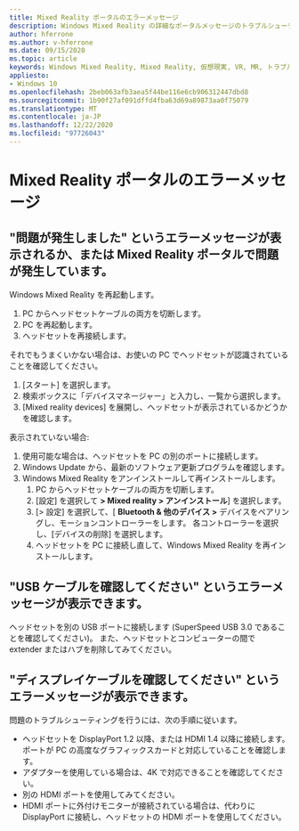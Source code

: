 ```yaml
---
title: Mixed Reality ポータルのエラーメッセージ
description: Windows Mixed Reality の詳細なポータルメッセージのトラブルシューティングは、標準のコンシューマーサポートドキュメントを超えています。
author: hferrone
ms.author: v-hferrone
ms.date: 09/15/2020
ms.topic: article
keywords: Windows Mixed Reality, Mixed Reality, 仮想現実, VR, MR, トラブルシューティング, エラー, ヘルプ, サポート, Mixed Reality ポータル
appliesto:
- Windows 10
ms.openlocfilehash: 2beb063afb3aea5f44be116e6cb906312447dbd8
ms.sourcegitcommit: 1b90f27af091dffd4fba63d69a89873aa0f75079
ms.translationtype: MT
ms.contentlocale: ja-JP
ms.lasthandoff: 12/22/2020
ms.locfileid: "97726043"
---
```

# <a name="mixed-reality-portal-error-messages"></a>Mixed Reality ポータルのエラーメッセージ

## <a name="i-got-a-something-went-wrong-error-message-or-im-having-problems-in-the-mixed-reality-portal"></a>"問題が発生しました" というエラーメッセージが表示されるか、または Mixed Reality ポータルで問題が発生しています。

Windows Mixed Reality を再起動します。
1. PC からヘッドセットケーブルの両方を切断します。
2. PC を再起動します。
3. ヘッドセットを再接続します。

それでもうまくいかない場合は、お使いの PC でヘッドセットが認識されていることを確認してください。
1. [スタート] を選択します。
2. 検索ボックスに「デバイスマネージャー」と入力し、一覧から選択します。 
3. [Mixed reality devices] を展開し、ヘッドセットが表示されているかどうかを確認します。 

表示されていない場合:
1. 使用可能な場合は、ヘッドセットを PC の別のポートに接続します。
2. Windows Update から、最新のソフトウェア更新プログラムを確認します。
3. Windows Mixed Reality をアンインストールして再インストールします。
    1. PC からヘッドセットケーブルの両方を切断します。
    2. [設定] を選択して **> Mixed reality > アンインストール**] を選択します。
    3. [> 設定] を選択して、[ **Bluetooth & 他のデバイス >** デバイスをペアリングし、モーションコントローラーをします。 各コントローラーを選択し、[デバイスの削除] を選択します。
    4. ヘッドセットを PC に接続し直して、Windows Mixed Reality を再インストールします。
    
## <a name="im-getting-a-check-your-usb-cable-error-message"></a>"USB ケーブルを確認してください" というエラーメッセージが表示できます。

ヘッドセットを別の USB ポートに接続します (SuperSpeed USB 3.0 であることを確認してください)。 また、ヘッドセットとコンピューターの間で extender またはハブを削除してみてください。

## <a name="im-getting-a-check-your-display-cable-error-message"></a>"ディスプレイケーブルを確認してください" というエラーメッセージが表示できます。

問題のトラブルシューティングを行うには、次の手順に従います。
* ヘッドセットを DisplayPort 1.2 以降、または HDMI 1.4 以降に接続します。 ポートが PC の高度なグラフィックスカードと対応していることを確認します。
* アダプターを使用している場合は、4K で対応できることを確認してください。
* 別の HDMI ポートを使用してみてください。
* HDMI ポートに外付けモニターが接続されている場合は、代わりに DisplayPort に接続し、ヘッドセットの HDMI ポートを使用してください。
